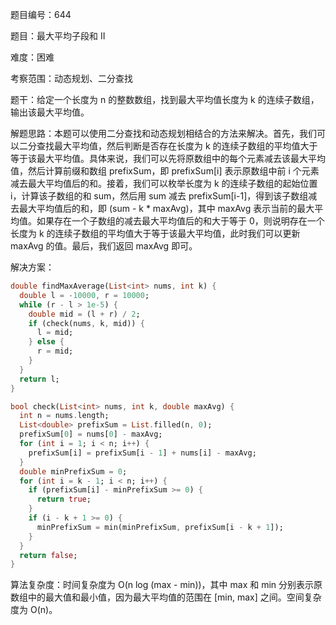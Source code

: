 题目编号：644

题目：最大平均子段和 II

难度：困难

考察范围：动态规划、二分查找

题干：给定一个长度为 n 的整数数组，找到最大平均值长度为 k 的连续子数组，输出该最大平均值。

解题思路：本题可以使用二分查找和动态规划相结合的方法来解决。首先，我们可以二分查找最大平均值，然后判断是否存在长度为 k 的连续子数组的平均值大于等于该最大平均值。具体来说，我们可以先将原数组中的每个元素减去该最大平均值，然后计算前缀和数组 prefixSum，即 prefixSum[i] 表示原数组中前 i 个元素减去最大平均值后的和。接着，我们可以枚举长度为 k 的连续子数组的起始位置 i，计算该子数组的和 sum，然后用 sum 减去 prefixSum[i-1]，得到该子数组减去最大平均值后的和，即 (sum - k * maxAvg)，其中 maxAvg 表示当前的最大平均值。如果存在一个子数组的减去最大平均值后的和大于等于 0，则说明存在一个长度为 k 的连续子数组的平均值大于等于该最大平均值，此时我们可以更新 maxAvg 的值。最后，我们返回 maxAvg 即可。

解决方案：

```dart
double findMaxAverage(List<int> nums, int k) {
  double l = -10000, r = 10000;
  while (r - l > 1e-5) {
    double mid = (l + r) / 2;
    if (check(nums, k, mid)) {
      l = mid;
    } else {
      r = mid;
    }
  }
  return l;
}

bool check(List<int> nums, int k, double maxAvg) {
  int n = nums.length;
  List<double> prefixSum = List.filled(n, 0);
  prefixSum[0] = nums[0] - maxAvg;
  for (int i = 1; i < n; i++) {
    prefixSum[i] = prefixSum[i - 1] + nums[i] - maxAvg;
  }
  double minPrefixSum = 0;
  for (int i = k - 1; i < n; i++) {
    if (prefixSum[i] - minPrefixSum >= 0) {
      return true;
    }
    if (i - k + 1 >= 0) {
      minPrefixSum = min(minPrefixSum, prefixSum[i - k + 1]);
    }
  }
  return false;
}
```

算法复杂度：时间复杂度为 O(n log (max - min))，其中 max 和 min 分别表示原数组中的最大值和最小值，因为最大平均值的范围在 [min, max] 之间。空间复杂度为 O(n)。
